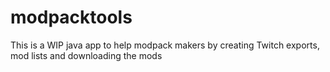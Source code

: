 # modpacktools
This is a WIP java app to help modpack makers by creating Twitch exports, mod lists and downloading the mods